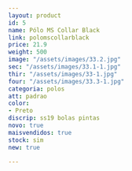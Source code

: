 ```yaml
---
layout: product
id: 5
name: Pólo MS Collar Black
link: polomscollarblack
price: 21.9
weight: 500
image: "/assets/images/33.2.jpg"
sec: "/assets/images/33.1-1.jpg"
thir: "/assets/images/33-1.jpg"
four: "/assets/images/33.3-1.jpg"
categoria: polos
att: padrao
color:
- Preto
discrip: ss19 bolas pintas
novo: true
maisvendidos: true
stock: sim
new: true

---
```

